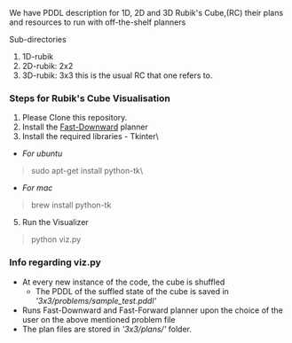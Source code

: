 We have PDDL description for 1D, 2D and 3D Rubik's Cube,(RC) their plans and resources
to run with off-the-shelf planners 

Sub-directories
1. 1D-rubik
2. 2D-rubik: 2x2
3. 3D-rubik: 3x3 this is the usual RC that one refers to.

### Steps for Rubik's Cube Visualisation 

1. Please Clone this repository.
2. Install the [Fast-Downward](https://www.fast-downward.org/ObtainingAndRunningFastDownward) planner
3. Install the required libraries - Tkinter\
- *For ubuntu*
>sudo apt-get install python-tk\
- *For mac*
>brew install python-tk
5. Run the Visualizer
>python viz.py

### Info regarding viz.py

- At every new instance of the code, the cube is shuffled
  - The PDDL of the suffled state of the cube is saved in *'3x3/problems/sample_test.pddl'*
- Runs Fast-Downward and Fast-Forward planner upon the choice of the user on the above mentioned problem file
- The plan files are stored in *'3x3/plans/'* folder.
